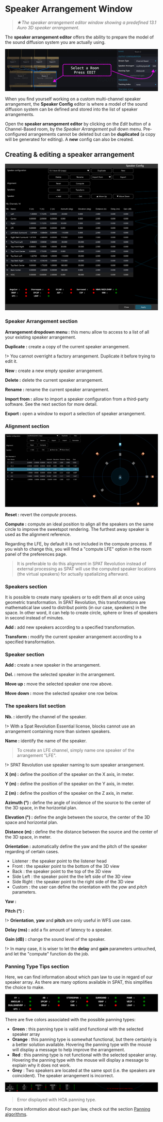 # Speaker Arrangement Window

> *★The speaker arrangement editor window showing a predefined 13.1 Auro 3D speaker arrangement.*

The **speaker arrangement editor** offers the ability to prepare the model of the sound diffusion system you are actually using.

![width=700, atl=Spat Revolution Speaker Config Edit](include/SpatRevolution_UserGuide_-035.jpg)

When you find yourself working on a custom multi-channel speaker arrangement, the **Speaker Config** editor is where a model of the sound diffusion system can be defined and stored into the list of speaker arrangements.

Open the **speaker arrangement editor** by clicking on the *Edit* button of a Channel-Based room, by the _Speaker Arrangement_ pull down menu. Pre-configured arrangements cannot be deleted but can be **duplicated** (a copy will be generated for editing). A **new** config can also be created.

## Creating & editing a speaker arrangement

![width=500, atl=Spat Revolution Speaker Config](include/SpatRevolution_SpeakerConfig_3.png)

### Speaker Arrangement section

**Arrangement dropdown menu :** this menu allow to access to a list of all your existing speaker arrangement.

**Duplicate :** create a copy of the current speaker arrangement.

!> You cannot overright a factory arrangement. Duplicate it before trying to edit it.

**New :** create a new empty speaker arrangement.

**Delete :** delete the current speaker arrangement.

**Rename :** rename the current speaker arrangement.

**Import from :** allow to import a speaker configuration from a third-party software. See the next section for more detail.

**Export :** open a window to export a selection of speaker arrangement.

### Alignment section

![width=800, atl=Spat Revolution Speaker Config](include/SpatRevolution_UserGuide_-041.jpg)

**Reset :** revert the *compute* process.

**Compute :** compute an ideal position to align all the speakers on the same circle to improve the sweetspot rendering. The furthest away speaker is used as the alignment reference.

Regarding the LFE, by default it is not included in the compute process. If you wish to change this, you will find a "compute LFE" option in the room panel of the preferences page.

> It is preferable to do this alignment in SPAT Revolution instead of external processing as SPAT will use the computed speaker locations (the virtual speakers) for actually spatializing afterward.


### Speakers section

It is possible to create many speakers or to edit them all at once using geometric transformation. In SPAT Revolution, this transformations are mathematical law used to distribut points (in our case, speakers) in the space. In other word, it can help to create circle, sphere or lines of speakers in second instead of minutes.

**Add :** add new speakers according to a specified transformation.

**Transform :** modify the current speaker arrangement according to a specified transformation.

<!--

TO DO: add transformation speaker picture

**Transformation :** define which distribution law to use.
 + Linear uniform distribution along the selected axis, to create line parallel to a certain axis (X,Y or Z)
 + Circle, to create a circle around the listener head
 + Sinus,

-->

### Speaker section

**Add :** create a new speaker in the arrangement.

**Del. :** remove the selected speaker in the arrangement.

**Move up :** move the selected speaker one row above.

**Move down :** move the selected speaker one row below.

### The speakers list section

**Nb. :** identify the channel of the speaker.

!> With a Spat Revolution Essential license, blocks cannot use an arrangement containing more than sixteen speakers. 

**Name :** identify the name of the speaker.

> To create an LFE channel, simply name one speaker of the arrangement "LFE".

!> SPAT Revolution use speaker naming to sum speaker arrangement.

**X (m) :** define the position of the speaker on the X axis, in meter.

**Y (m) :** define the position of the speaker on the Y axis, in meter.

**Z (m) :** define the position of the speaker on the Z axis, in meter.

**Azimuth (°) :** define the angle of incidence of the source to the center of the 3D space, in the horizontal plan.

**Elevation (°) :** define the angle between the source, the center of the 3D space and horizontal plan.

**Distance (m) :** define the the distance between the source and the center of the 3D space, in meter.

**Orientation :** automatically define the yaw and the pitch of the speaker regarding of certain cases.

  + Listener : the speaker point to the listener head
  + Front : the speaker point to the bottom of the 3D view
  + Back : the speaker point to the top of the 3D view
  + Side Left : the speaker point the the left side of the 3D view
  + Side Right : the speaker point to the right side of the 3D view
  + Custom : the user can define the orientation with the *yaw* and *pitch* parameters.

**Yaw :**

**Pitch (°) :**

!> **Orientation**, **yaw** and **pitch** are only useful in WFS use case.

**Delay (ms) :** add a fix amount of latency to a speaker.

**Gain (dB) :** change the sound level of the speaker.

!> In many case, it is wiser to let the **delay** and **gain** parameters untouched, and let the "compute" function do the job.

### Panning Type Tips section

Here, we can find information about which pan law to use in regard of our speaker array. As there are many options available in SPAT, this simplifies the choice to make.

![](include/Panning_Tips.png)
<!-- TODO: update the image with the latest panType-->

There are five colors associated with the possible panning types:
+ **Green** : this panning type is valid and functional with the selected speaker array
+ **Orange** : this panning type is somewhat functional, but there certainly is a better solution available. Hovering the panning type with the mouse will display a message to help improve the arrangement.
+ **Red** : this panning type is not functional with the selected speaker array. Hovering the panning type with the mouse will display a message to explain why it does not work.
+ **Grey** : Two speakers are located at the same spot (i.e. the speakers are coincident). The speaker arrangement is incorrect.

![](include/Panning_Tips_Error.png)

> Error displayed with HOA panning type.

For more information about each pan law, check out the section [Panning algorithms](5_Spatialisation_Technology_5_5_Panning_Algorithms.md).


<!-- > *Editing a speaker arrangement showing a copy of a 13.1 Auro 3D speaker arrangement.* -->

<!-- ![width=1000, atl=Spat Revolution Speaker Config](include/SpatRevolution_UserGuide_-037.jpg) -->

<!-- > *Computing and using the Normalize function.* -->

<!-- !> With a Spat Revolution Essential license, blocks cannot use an arrangement containing more than sixteen speakers.  -->

<!-- Managing the **speaker arrangement** includes the ability to <code>delete</code>, <code>rename</code>,  <code>import</code> configuration(s) from a file, or <code>export</code> configuration(s) to a file. Note that SPAT Revolution’s predefined speaker arrangements can’t be deleted or renamed, but duplicating them (making a copy) will allow you to edit the arrangement thus starting from an existing configuration. -->

<!-- Once editing a speaker arrangement, you can either <code>+ Add</code>, <code>- Del</code>, <code>Move Up</code> or <code>Move Down</code> speakers in the list. Note that the total number of channels in your arrangement is denoted above the list. Your speaker system contains a Low Frequency LFE channel where you want the ability to send audio to it like on an aux system? Simply adding a channel (or channels), called LFE, will do the magic for you here directly. This particular channel won’t be fed from the virtual room panning, but by the LFE Send on each of the sources that will be available on rooms containing an LFE. -->

<!-- ## Speaker Position -->

<!-- ![width=700, atl=Spat Revolution Speaker Position](include/SpatRevolution_UserGuide_-039.jpg) -->

<!-- > *Speakers can be positioned with XYZ or AED coordinates.* -->

<!-- Position information of the loudspeaker can be entered as X, Y, Z in meters or with azimuth degrees, elevation degrees, and Distance in meters. These positions have an origin of (0,0,0), the Listener Positions, the center of reference. Delay and Gain can be used to manually align the speaker location to a virtual "aligned" speaker, essentially creating a virtual speaker. -->

<!-- SPAT Revolution can accept real world absolute measurements which you have entered manually, and this speaker arrangement can be used in all channel-based contexts, such as an input array of microphones, simulating the exact physical speakers in a virtual room, virtualizing the speaker sources in binaural or transcoding into channel-based system from an Ambisonic stream.-->

<!-- The **Normalize** can be used to rapidly scale down the speaker arrangement to have the furthest away speaker distance set for example to 2 meters only. All predefined arrangements have this normalization. These 2 meters also the default source distance which brings consistency from room to room, This helps as well reduce the virtual room environment size to facilitate working with the parameters range when working with very large speaker setups. Working with arrangements normalized this way facilitates dealing with automation. -->

<!-- !>  Important, when using the **normalize function or any transform function,** you should make a copy of the arrangement prior validation, as there is no undo feature. -->

<!-- ## Speaker Alignment -->


<!-- > *★Physical and virtual speakers after using the compute function.* -->

<!-- The measurements you have entered into the speaker arrangement are also useful to compute (aka. calculate and apply) the optimum delays and gains for equidistance of all speakers to the center of reference listeners. This is an advanced speaker management technique made easily accessible by a single press of the **Compute** button.

It is a speaker alignment method on a speaker's physical configuration that may not have speakers located in ideal locations. Basically SPAT revolution will create virtual speakers after calculating and applying the alignment so all speakers become equidistant to the center of reference. This is a technique preconized when using panning methods that are sweet spot centric such as DualBand VBP, VBAP or VBIP. The methods will provide very smooth panning on arrangements that have all speakers equidistant to the optimum listening position.

> It is preferable to do this alignment in SPAT Revolution instead of external processing as SPAT will use the computed speaker locations (the virtual speakers) for actually spatializing afterward.

Regarding the LFE, by default it is not included in the compute process. If you wish to change this, you will find a "compute LFE" option in the room panel of the preferences page. -->

